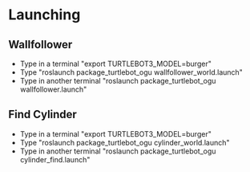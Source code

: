 # Launching

## Wallfollower
- Type in a terminal "export TURTLEBOT3_MODEL=burger"
- Type "roslaunch package_turtlebot_ogu wallfollower_world.launch"
- Type in another terminal "roslaunch package_turtlebot_ogu wallfollower.launch"


## Find Cylinder
- Type in a terminal "export TURTLEBOT3_MODEL=burger"
- Type "roslaunch package_turtlebot_ogu cylinder_world.launch"
- Type in another terminal "roslaunch package_turtlebot_ogu cylinder_find.launch"